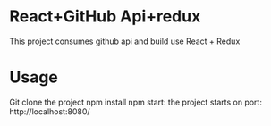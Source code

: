 # React+GitHub Api+redux

This project consumes github api and build use React + Redux


# Usage
Git clone the project
npm install
npm start: the project starts on port: http://localhost:8080/